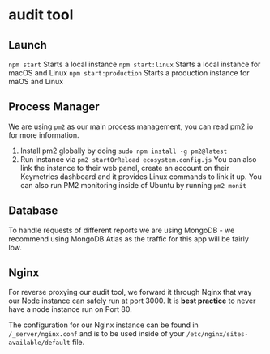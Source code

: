 # audit tool

## Launch
`npm start` Starts a local instance
`npm start:linux` Starts a local instance for macOS and Linux
`npm start:production` Starts a production instance for maOS and Linux

## Process Manager
We are using `pm2` as our main process management, you can read pm2.io for more information.
1. Install pm2 globally by doing `sudo npm install -g pm2@latest`
2. Run instance via `pm2 startOrReload ecosystem.config.js`
You can also link the instance to their web panel, create an account on their Keymetrics dashboard and it provides Linux commands to link it up.
You can also run PM2 monitoring inside of Ubuntu by running `pm2 monit`

## Database
To handle requests of different reports we are using MongoDB - we recommend using MongoDB Atlas as the traffic for this app will be fairly low.

## Nginx
For reverse proxying our audit tool, we forward it through Nginx that way our Node instance can safely run at port 3000. It is **best practice** to never have a node instance run on Port 80.

The configuration for our Nginx instance can be found in `/_server/nginx.conf` and is to be used inside of your `/etc/nginx/sites-available/default` file.